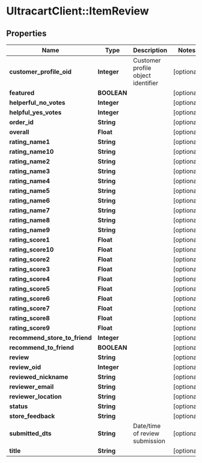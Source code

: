 # UltracartClient::ItemReview

## Properties
Name | Type | Description | Notes
------------ | ------------- | ------------- | -------------
**customer_profile_oid** | **Integer** | Customer profile object identifier | [optional] 
**featured** | **BOOLEAN** |  | [optional] 
**helperful_no_votes** | **Integer** |  | [optional] 
**helpful_yes_votes** | **Integer** |  | [optional] 
**order_id** | **String** |  | [optional] 
**overall** | **Float** |  | [optional] 
**rating_name1** | **String** |  | [optional] 
**rating_name10** | **String** |  | [optional] 
**rating_name2** | **String** |  | [optional] 
**rating_name3** | **String** |  | [optional] 
**rating_name4** | **String** |  | [optional] 
**rating_name5** | **String** |  | [optional] 
**rating_name6** | **String** |  | [optional] 
**rating_name7** | **String** |  | [optional] 
**rating_name8** | **String** |  | [optional] 
**rating_name9** | **String** |  | [optional] 
**rating_score1** | **Float** |  | [optional] 
**rating_score10** | **Float** |  | [optional] 
**rating_score2** | **Float** |  | [optional] 
**rating_score3** | **Float** |  | [optional] 
**rating_score4** | **Float** |  | [optional] 
**rating_score5** | **Float** |  | [optional] 
**rating_score6** | **Float** |  | [optional] 
**rating_score7** | **Float** |  | [optional] 
**rating_score8** | **Float** |  | [optional] 
**rating_score9** | **Float** |  | [optional] 
**recommend_store_to_friend** | **Integer** |  | [optional] 
**recommend_to_friend** | **BOOLEAN** |  | [optional] 
**review** | **String** |  | [optional] 
**review_oid** | **Integer** |  | [optional] 
**reviewed_nickname** | **String** |  | [optional] 
**reviewer_email** | **String** |  | [optional] 
**reviewer_location** | **String** |  | [optional] 
**status** | **String** |  | [optional] 
**store_feedback** | **String** |  | [optional] 
**submitted_dts** | **String** | Date/time of review submission | [optional] 
**title** | **String** |  | [optional] 


